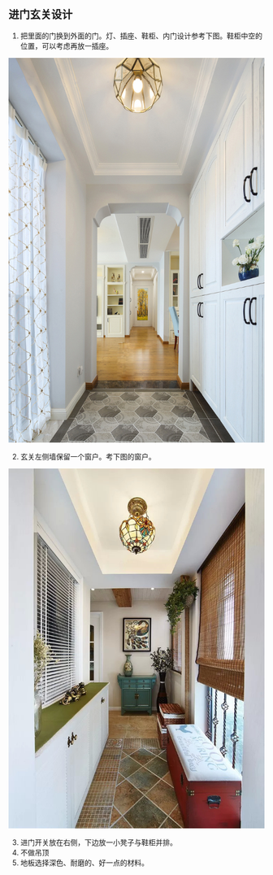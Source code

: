 ## 进门玄关设计
1. 把里面的门换到外面的门。灯、插座、鞋柜、内门设计参考下图。鞋柜中空的位置，可以考虑再放一插座。

![玄关灯插座鞋柜内门](玄关灯插座鞋柜内门.jpg)

2. 玄关左侧墙保留一个窗户。考下图的窗户。

![玄关窗户](玄关窗户.jpg)

3. 进门开关放在右侧，下边放一小凳子与鞋柜并排。
4. 不做吊顶
5. 地板选择深色、耐磨的、好一点的材料。